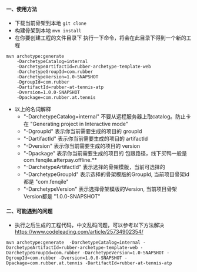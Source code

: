 
#### 一、使用方法

- 下载当前骨架到本地
`git clone 
`
- 构建骨架到本地
`mvn install
`
- 在你要创建工程的文件目录下 执行一下命令，将会在此目录下得到一个新的工程
```
mvn archetype:generate 
    -DarchetypeCatalog=internal
    -DarchetypeArtifactId=rubber-archetype-template-web
    -DarchetypeGroupId=com.rubber 
    -DarchetypeVersion=1.0-SNAPSHOT
    -DgroupId=com.rubber 
    -DartifactId=rubber-at-tennis-atp
    -Dversion=1.0.0-SNAPSHOT 
    -Dpackage=com.rubber.at.tennis
```
- 以上的名词解释
    + "-DarchetypeCatalog=internal" 不要从远程服务器上取catalog。防止卡在 "Generating project in Interactive mode"
    + "-DgroupId" 表示你当前需要生成的项目的 groupId
    + "-DartifactId" 表示你当前需要生成的项目的 artifactId
    + "-Dversion" 表示你当前需要生成的项目的 version
    + "-Dpackage" 表示你当前需要生成的项目的 包跟路径，线下买鸭一般是 com.fenqile.afterpay.offline.**
    + "-DarchetypeArtifactId" 表示选择的骨架模版，当前可选择的
    + "-DarchetypeGroupId" 表示选择的骨架模版的GroupId,  当前项目骨架id都是 "com.fenqile"
    + "-DarchetypeVersion" 表示选择骨架模版的Version,  当前项目骨架Version都是 "1.0.0-SNAPSHOT"

#### 二、可能遇到的问题
- 执行之后生成的工程代码，中文乱码问题，可以参考以下方法解决 https://www.codeleading.com/article/25734902354/


```
mvn archetype:generate  -DarchetypeCatalog=internal -DarchetypeArtifactId=rubber-archetype-template-web -DarchetypeGroupId=com.rubber -DarchetypeVersion=1.0-SNAPSHOT -DgroupId=com.rubber -Dversion=1.0.0-SNAPSHOT -Dpackage=com.rubber.at.tennis -DartifactId=rubber-at-tennis-atp
```

